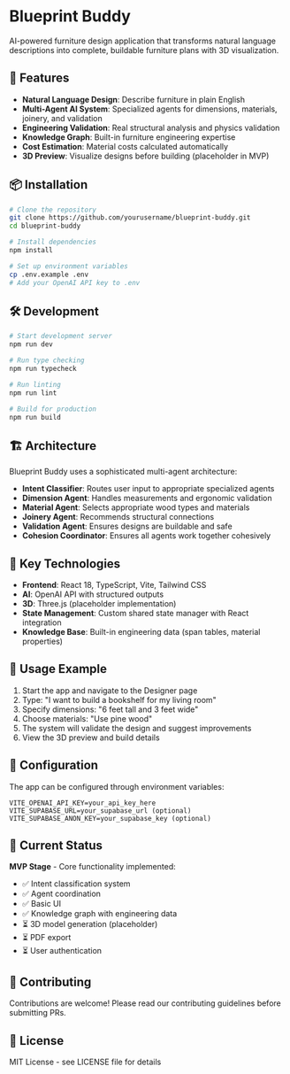 # Blueprint Buddy

AI-powered furniture design application that transforms natural language descriptions into complete, buildable furniture plans with 3D visualization.

## 🚀 Features

- **Natural Language Design**: Describe furniture in plain English
- **Multi-Agent AI System**: Specialized agents for dimensions, materials, joinery, and validation
- **Engineering Validation**: Real structural analysis and physics validation
- **Knowledge Graph**: Built-in furniture engineering expertise
- **Cost Estimation**: Material costs calculated automatically
- **3D Preview**: Visualize designs before building (placeholder in MVP)

## 📦 Installation

```bash
# Clone the repository
git clone https://github.com/yourusername/blueprint-buddy.git
cd blueprint-buddy

# Install dependencies
npm install

# Set up environment variables
cp .env.example .env
# Add your OpenAI API key to .env
```

## 🛠️ Development

```bash
# Start development server
npm run dev

# Run type checking
npm run typecheck

# Run linting
npm run lint

# Build for production
npm run build
```

## 🏗️ Architecture

Blueprint Buddy uses a sophisticated multi-agent architecture:

- **Intent Classifier**: Routes user input to appropriate specialized agents
- **Dimension Agent**: Handles measurements and ergonomic validation
- **Material Agent**: Selects appropriate wood types and materials
- **Joinery Agent**: Recommends structural connections
- **Validation Agent**: Ensures designs are buildable and safe
- **Cohesion Coordinator**: Ensures all agents work together cohesively

## 🌟 Key Technologies

- **Frontend**: React 18, TypeScript, Vite, Tailwind CSS
- **AI**: OpenAI API with structured outputs
- **3D**: Three.js (placeholder implementation)
- **State Management**: Custom shared state manager with React integration
- **Knowledge Base**: Built-in engineering data (span tables, material properties)

## 📝 Usage Example

1. Start the app and navigate to the Designer page
2. Type: "I want to build a bookshelf for my living room"
3. Specify dimensions: "6 feet tall and 3 feet wide"
4. Choose materials: "Use pine wood"
5. The system will validate the design and suggest improvements
6. View the 3D preview and build details

## 🔧 Configuration

The app can be configured through environment variables:

```env
VITE_OPENAI_API_KEY=your_api_key_here
VITE_SUPABASE_URL=your_supabase_url (optional)
VITE_SUPABASE_ANON_KEY=your_supabase_key (optional)
```

## 🚦 Current Status

**MVP Stage** - Core functionality implemented:
- ✅ Intent classification system
- ✅ Agent coordination
- ✅ Basic UI
- ✅ Knowledge graph with engineering data
- ⏳ 3D model generation (placeholder)
- ⏳ PDF export
- ⏳ User authentication

## 🤝 Contributing

Contributions are welcome! Please read our contributing guidelines before submitting PRs.

## 📄 License

MIT License - see LICENSE file for details
